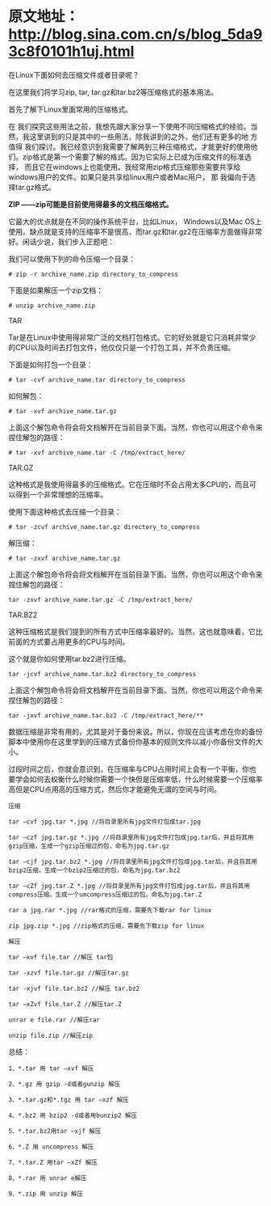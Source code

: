 # 原文地址：http://blog.sina.com.cn/s/blog_5da93c8f0101h1uj.html

在Linux下面如何去压缩文件或者目录呢？

在这里我们将学习zip, tar, tar.gz和tar.bz2等压缩格式的基本用法。

首先了解下Linux里面常用的压缩格式。

 

在 我们探究这些用法之前，我想先跟大家分享一下使用不同压缩格式的经验。当然，我这里讲到的只是其中的一些用法，除我讲到的之外，他们还有更多的地 方值得 我们探讨。我已经意识到我需要了解两到三种压缩格式，才能更好的使用他们。zip格式是第一个需要了解的格式。因为它实际上已成为压缩文件的标准选 择， 而且它在windows上也能使用。我经常用zip格式压缩那些需要共享给windows用户的文件。如果只是共享给linux用户或者Mac用户， 那 我偏向于选择tar.gz格式。

 

**ZIP ——zip可能是目前使用得最多的文档压缩格式。**

它最大的优点就是在不同的操作系统平台，比如Linux， Windows以及Mac OS上使用。缺点就是支持的压缩率不是很高，而tar.gz和tar.gz2在压缩率方面做得非常好。闲话少说，我们步入正题吧：

我们可以使用下列的命令压缩一个目录：

```
# zip -r archive_name.zip directory_to_compress
```



 

下面是如果解压一个zip文档：

```
# unzip archive_name.zip
```



 

TAR

Tar是在Linux中使用得非常广泛的文档打包格式。它的好处就是它只消耗非常少的CPU以及时间去打包文件，他仅仅只是一个打包工具，并不负责压缩。

下面是如何打包一个目录：

```
# tar -cvf archive_name.tar directory_to_compress
```



 

如何解包：

```
# tar -xvf archive_name.tar.gz
```

 

上面这个解包命令将会将文档解开在当前目录下面。当然，你也可以用这个命令来捏住解包的路径：

```
# tar -xvf archive_name.tar -C /tmp/extract_here/
```

TAR.GZ

这种格式是我使用得最多的压缩格式。它在压缩时不会占用太多CPU的，而且可以得到一个非常理想的压缩率。

使用下面这种格式去压缩一个目录：

```
# tar -zcvf archive_name.tar.gz directory_to_compress
```



解压缩：

```
# tar -zxvf archive_name.tar.gz 
```

上面这个解包命令将会将文档解开在当前目录下面。当然，你也可以用这个命令来捏住解包的路径：

```
tar -zxvf archive_name.tar.gz -C /tmp/extract_here/ 
```

TAR.BZ2

这种压缩格式是我们提到的所有方式中压缩率最好的。当然，这也就意味着，它比前面的方式要占用更多的CPU与时间。

这个就是你如何使用tar.bz2进行压缩。

```
tar -jcvf archive_name.tar.bz2 directory_to_compress
```

上面这个解包命令将会将文档解开在当前目录下面。当然，你也可以用这个命令来捏住解包的路径：

```
tar -jxvf archive_name.tar.bz2 -C /tmp/extract_here/** 
```

数据压缩是非常有用的，尤其是对于备份来说。所以，你现在应该考虑在你的备份脚本中使用你在这里学到的压缩方式备份你基本的规则文件以减小你备份文件的大小。

 

过段时间之后，你就会意识到，在压缩率与CPU占用时间上会有一个平衡，你也要学会如何去权衡什么时候你需要一个快但是压缩率低，什么时候需要一个压缩率高但是CPU点用高的压缩方式，然后你才能避免无谓的空间与时间。

```
压缩

tar –cvf jpg.tar *.jpg //将目录里所有jpg文件打包成tar.jpg

tar –czf jpg.tar.gz *.jpg //将目录里所有jpg文件打包成jpg.tar后，并且将其用gzip压缩，生成一个gzip压缩过的包，命名为jpg.tar.gz

tar –cjf jpg.tar.bz2 *.jpg //将目录里所有jpg文件打包成jpg.tar后，并且将其用bzip2压缩，生成一个bzip2压缩过的包，命名为jpg.tar.bz2

tar –cZf jpg.tar.Z *.jpg //将目录里所有jpg文件打包成jpg.tar后，并且将其用compress压缩，生成一个umcompress压缩过的包，命名为jpg.tar.Z

rar a jpg.rar *.jpg //rar格式的压缩，需要先下载rar for linux

zip jpg.zip *.jpg //zip格式的压缩，需要先下载zip for linux

解压

tar –xvf file.tar //解压 tar包

tar -xzvf file.tar.gz //解压tar.gz

tar -xjvf file.tar.bz2 //解压 tar.bz2

tar –xZvf file.tar.Z //解压tar.Z

unrar e file.rar //解压rar

unzip file.zip //解压zip
```

总结：

```
1、*.tar 用 tar –xvf 解压

2、*.gz 用 gzip -d或者gunzip 解压

3、*.tar.gz和*.tgz 用 tar –xzf 解压

4、*.bz2 用 bzip2 -d或者用bunzip2 解压

5、*.tar.bz2用tar –xjf 解压

6、*.Z 用 uncompress 解压

7、*.tar.Z 用tar –xZf 解压

8、*.rar 用 unrar e解压

9、*.zip 用 unzip 解压
```
